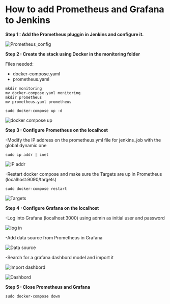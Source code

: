 # How to add Prometheus and Grafana to Jenkins

**Step 1 : Add the Prometheus pluggin in Jenkins and configure it.**

![Prometheus_config](https://github.com/gakengabinatsume/DevOps2023/assets/141765846/ad2b35e7-eb6c-4c3f-8e8e-04f76863c9c3)

**Step 2 : Create the stack using Docker in the monitoring folder**

Files needed:
- docker-compose.yaml
- prometheus.yaml

```
mkdir monitoring
mv docker-compose.yaml monitoring
mkdir prometheus
mv prometheus.yaml prometheus
```
```
sudo docker-compose up -d
```
![docker compose up](https://github.com/gakengabinatsume/DevOps2023/assets/141765846/ddb127e7-2b8e-4f6a-8283-070c004cfc21)

**Step 3 : Configure Prometheus on the localhost**

-Modify the IP address on the prometheus.yml file for jenkins_job with the global dynamic one 
```
sudo ip addr | inet
```
![IP addr](https://github.com/gakengabinatsume/DevOps2023/assets/141765846/31db5b46-2393-469e-906a-2266bb9d22cf)

-Restart docker compose and make sure the Targets are up in Prometheus (localhost:9090/targets)
```
sudo docker-compose restart
```
![Targets](https://github.com/gakengabinatsume/DevOps2023/assets/141765846/1cce0bd9-c3b3-4c5a-a4a5-dd0905a3ec84)

**Step 4 : Configure Grafana on the localhost**

-Log into Grafana (localhost:3000) using admin as initial user and password

![log in](https://github.com/gakengabinatsume/DevOps2023/assets/141765846/78a9a91b-6285-443d-a1e8-0c52d4c5a164)

-Add data source from Prometheus in Grafana

![Data source](https://github.com/gakengabinatsume/DevOps2023/assets/141765846/6b673e73-273d-486a-8443-bb9721e5a140)

-Search for a grafana dashbord model and import it

![Import dashbord](https://github.com/gakengabinatsume/DevOps2023/assets/141765846/5dc877ab-7c7d-4e96-8f85-87e54e597797)

![Dashbord](https://github.com/gakengabinatsume/DevOps2023/assets/141765846/a6b5a143-a9d2-4e17-9a59-04c5964880f7)

**Step 5 : Close Prometheus and Grafana**

`sudo docker-compose down`

